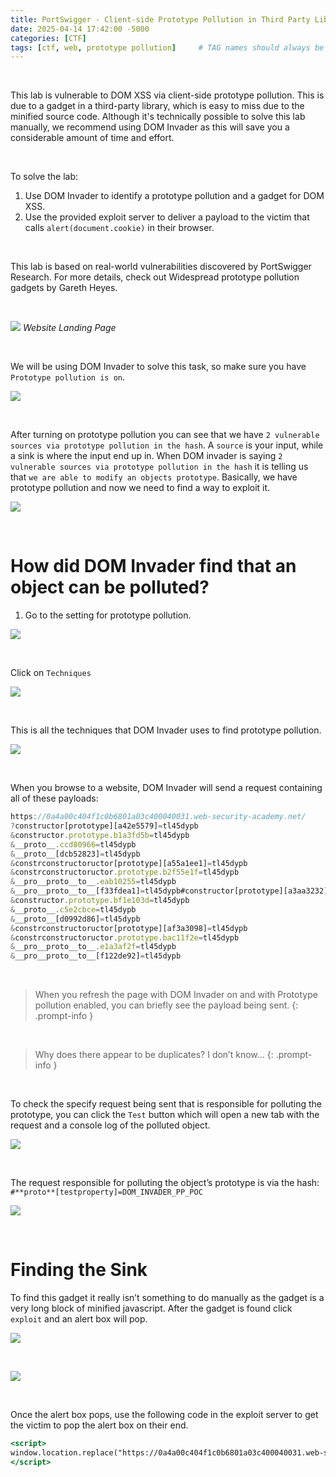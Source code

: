 ```yaml
---
title: PortSwigger - Client-side Prototype Pollution in Third Party Libraries
date: 2025-04-14 17:42:00 -5000
categories: [CTF]
tags: [ctf, web, prototype pollution]     # TAG names should always be lowercase
---
```


<br/>

This lab is vulnerable to DOM XSS via client-side prototype pollution. This is due to a gadget in a third-party library, which is easy to miss due to the minified source code. Although it's technically possible to solve this lab manually, we recommend using DOM Invader as this will save you a considerable amount of time and effort.

<br/>

To solve the lab:
1. Use DOM Invader to identify a prototype pollution and a gadget for DOM XSS.
2. Use the provided exploit server to deliver a payload to the victim that calls `alert(document.cookie)` in their browser.

<br/>

This lab is based on real-world vulnerabilities discovered by PortSwigger Research. For more details, check out Widespread prototype pollution gadgets by Gareth Heyes.

<br/>

![](/assets/portswigger/client-side-prototype-pollution-in-third-party-libraries/0.png)
*Website Landing Page*

<br/>

We will be using DOM Invader to solve this task, so make sure you have `Prototype pollution is on`.

![](/assets/portswigger/client-side-prototype-pollution-in-third-party-libraries/1.png)

<br/>

After turning on prototype pollution you can see that we have `2 vulnerable sources via prototype pollution in the hash`. A `source` is your input, while a sink is where the input end up in. When DOM invader is saying `2 vulnerable sources via prototype pollution in the hash` it is telling us that `we are able to modify an objects prototype`. Basically, we have prototype pollution and now we need to find a way to exploit it. 

![](/assets/portswigger/client-side-prototype-pollution-in-third-party-libraries/2.png)

<br/>

# How did DOM Invader find that an object can be polluted?

1. Go to the setting for prototype pollution.

![](/assets/portswigger/client-side-prototype-pollution-in-third-party-libraries/3.png)

<br/>

Click on `Techniques`

![](/assets/portswigger/client-side-prototype-pollution-in-third-party-libraries/4.png)

<br/>

This is all the techniques that DOM Invader uses to find prototype pollution.

![](/assets/portswigger/client-side-prototype-pollution-in-third-party-libraries/5.png)

<br/>

When you browse to a website, DOM Invader will send a request containing all of these payloads:

```jsx
https://0a4a00c404f1c0b6801a03c400040031.web-security-academy.net/
?constructor[prototype][a42e5579]=tl45dypb
&constructor.prototype.b1a3fd5b=tl45dypb
&__proto__.ccd80966=tl45dypb
&__proto__[dcb52823]=tl45dypb
&constrconstructoructor[prototype][a55a1ee1]=tl45dypb
&constrconstructoructor.prototype.b2f55e1f=tl45dypb
&__pro__proto__to__.eab10255=tl45dypb
&__pro__proto__to__[f33fdea1]=tl45dypb#constructor[prototype][a3aa3232]=tl45dypb
&constructor.prototype.bf1e103d=tl45dypb
&__proto__.c5e2cbce=tl45dypb
&__proto__[d0992d86]=tl45dypb
&constrconstructoructor[prototype][af3a3098]=tl45dypb
&constrconstructoructor.prototype.bac11f2e=tl45dypb
&__pro__proto__to__.e1a3af2f=tl45dypb
&__pro__proto__to__[f122de92]=tl45dypb
```

<br/>

>When you refresh the page with DOM Invader on and with Prototype pollution enabled, you can briefly see the payload being sent.
{: .prompt-info }

<br/>

> Why does there appear to be duplicates? I don’t know…
{: .prompt-info }

<br/>

To check the specify request being sent that is responsible for polluting the prototype, you can click the `Test` button which will open a new tab with the request and a console log of the polluted object. 

![](/assets/portswigger/client-side-prototype-pollution-in-third-party-libraries/6.png)

<br/>

The request responsible for polluting the object’s prototype is via the hash: `#**proto**[testproperty]=DOM_INVADER_PP_POC` 

![](/assets/portswigger/client-side-prototype-pollution-in-third-party-libraries/7.png)

<br/>

# Finding the Sink

To find this gadget it really isn’t something to do manually as the gadget is a very long block of minified javascript. After the gadget is found click `exploit` and an alert box will pop.

![](/assets/portswigger/client-side-prototype-pollution-in-third-party-libraries/8.png)

<br/>

![](/assets/portswigger/client-side-prototype-pollution-in-third-party-libraries/9.png)

<br/>

Once the alert box pops, use the following code in the exploit server to get the victim to pop the alert box on their end.

```jsx
<script>
window.location.replace("https://0a4a00c404f1c0b6801a03c400040031.web-security-academy.net/#__proto__[hitCallback]=alert(document.cookie)")
</script>
```
